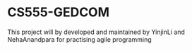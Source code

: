 # CS555-GEDCOM
This project will by developed and maintained by YinjinLi and NehaAnandpara for practising agile programming
